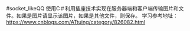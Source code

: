 #socket_likeQQ
使用C＃利用插座技术实现在服务器端和客户端传输图片和文件。如果是图片请显示该图片，如果是其他文件，则保存。
学习参考地址：https://www.cnblogs.com/ATtuing/category/826082.html
